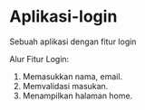 # Aplikasi-login
Sebuah aplikasi dengan fitur login

Alur Fitur Login:
1. Memasukkan nama, email.
2. Memvalidasi masukan.
3. Menampilkan halaman home.
